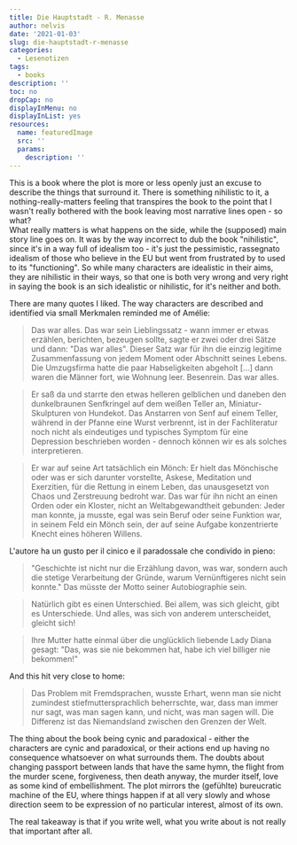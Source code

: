 ```yaml
---
title: Die Hauptstadt - R. Menasse
author: nelvis
date: '2021-01-03'
slug: die-hauptstadt-r-menasse
categories:
  - Lesenotizen
tags:
  - books
description: ''
toc: no
dropCap: no
displayInMenu: no
displayInList: yes
resources:
  name: featuredImage
  src: ''
  params:
    description: ''
---
```


This is a book where the plot is more or less openly just an excuse to describe the things that surround it. There is something nihilistic to it, a nothing-really-matters feeling that transpires the book to the point that I wasn't really bothered with the book leaving most narrative lines open - so what?\
What really matters is what happens on the side, while the (supposed) main story line goes on. It was by the way incorrect to dub the book "nihilistic", since it's in a way full of idealism too - it's just the pessimistic, rassegnato idealism of those who believe in the EU but went from frustrated by to used to its "functioning". So while many characters are idealistic in their aims, they are nihilistic in their ways, so that one is both very wrong and very right in saying the book is an sich idealistic or nihilistic, for it's neither and both.

There are many quotes I liked. The way characters are described and identified via small Merkmalen reminded me of Amélie:

> Das war alles. Das war sein Lieblingssatz - wann immer er etwas erzählen, berichten, bezeugen sollte, sagte er zwei oder drei Sätze und dann: "Das war alles". Dieser Satz war für ihn die einzig legitime Zusammenfassung von jedem Moment oder Abschnitt seines Lebens. Die Umzugsfirma hatte die paar Habseligkeiten abgeholt [...] dann waren die Männer fort, wie Wohnung leer. Besenrein. Das war alles.

> Er saß da und starrte den etwas helleren gelblichen und daneben den dunkelbraunen Senfkringel auf dem weißen Teller an, Miniatur-Skulpturen von Hundekot. Das Anstarren von Senf auf einem Teller, während in der Pfanne eine Wurst verbrennt, ist in der Fachliteratur noch nicht als eindeutiges und typisches Symptom für eine Depression beschrieben worden - dennoch können wir es als solches interpretieren.

> Er war auf seine Art tatsächlich ein Mönch: Er hielt das Mönchische oder was er sich darunter vorstellte, Askese, Meditation und Exerzitien, für die Rettung in einem Leben, das unausgesetzt von Chaos und Zerstreuung bedroht war. Das war für ihn nicht an einen Orden oder ein Kloster, nicht an Weltabgewandtheit gebunden: Jeder man konnte, ja musste, egal was sein Beruf oder seine Funktion war, in seinem Feld ein Mönch sein, der auf seine Aufgabe konzentrierte Knecht eines höheren Willens.

L'autore ha un gusto per il cinico e il paradossale che condivido in pieno:

> "Geschichte ist nicht nur die Erzählung davon, was war, sondern auch die stetige Verarbeitung der Gründe, warum Vernünftigeres nicht sein konnte." Das müsste der Motto seiner Autobiographie sein.

> Natürlich gibt es einen Unterschied. Bei allem, was sich gleicht, gibt es Unterschiede. Und alles, was sich von anderem unterscheidet, gleicht sich!

> Ihre Mutter hatte einmal über die unglücklich liebende Lady Diana gesagt: "Das, was sie nie bekommen hat, habe ich viel billiger nie bekommen!"

And this hit very close to home:

> Das Problem mit Fremdsprachen, wusste Erhart, wenn man sie nicht zumindest stiefmuttersprachlich beherrschte, war, dass man immer nur sagt, was man sagen kann, und nicht, was man sagen will. Die Differenz ist das Niemandsland zwischen den Grenzen der Welt.

The thing about the book being cynic and paradoxical - either the characters are cynic and paradoxical, or their actions end up having no consequence whatsoever on what surrounds them. The doubts about changing passport between lands that have the same hymn, the flight from the murder scene, forgiveness, then death anyway, the murder itself, love as some kind of embellishment. The plot mirrors the (gefühlte) bureucratic machine of the EU, where things happen if at all very slowly and whose direction seem to be expression of no particular interest, almost of its own.

The real takeaway is that if you write well, what you write about is not really that important after all.